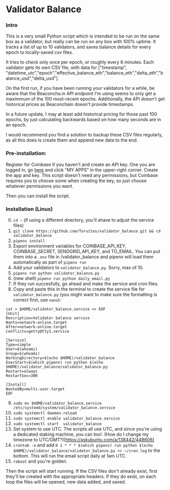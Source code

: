 # Validator Balance

### Intro

This is a very small Python script which is intended to be run on the same box as a validator, but really can be run on any box with 100% uptime. It tracks a list of up to 10 validators, and saves balance details for every epoch to locally-saved csv files.

It tries to check only once per epoch, or roughly every 6 minutes. Each validator gets its own CSV file, with data for ["timestamp", "datetime_utc","epoch","effective_balance_eth","balance_eth","delta_eth","balance_usd","delta_usd"]. 

On the first run, if you have been running your validators for a while, be aware that the Beaconcha.in API endpoint I'm using seems to only get a maximmum of the 100 most-recent epochs. Additionally, the API doesn't get historical prices as Beaconchain doesn't provide timestamps. 

In a future update, I may at least add historical pricing for those past 100 epochs, by just calculating backwards based on how many seconds are in an epoch. 

I would recommend you find a solution to backup these CSV files regularly, as all this does is create them and append new data to the end.

### Pre-installation:
Register for Coinbase if you haven't and create an API key. One you are logged in, go [here](https://developers.coinbase.com/) and click "MY APPS" in the upper-right corner. Create the app and key. This script doesn't need any permissions, but Coinbase requires you to choose some when creating the key, so just choose whatever permissions you want. 

Then you can install the script.

### Installation (Linux)
0. `cd ~` (if using a different directory, you'll ahave to adjust the service files)
1. `git clone https://github.com/Toruitas/validator_balance.git && cd validator_balance`
2. `pipenv install`
3. Export environment variables for COINBASE_API_KEY, COINBASE_SECRET, SENDGRID_API_KEY, and TO_EMAIL. You can put them into a `.env` file in /validator_balance and pipenv will load them automatically as part of `pipenv run`
4. Add your validators to `validator_balance.py`. Sorry, max of 10.
5. `pipenv run python validator_balance.py`
6. (new shell) `pipenv run python daily_email.py`
7. If they run succesfully, go ahead and make the service and cron files.
8. Copy and paste this in the terminal to create the service file for `validator_balance.py` (you might want to make sure the formatting is correct first, use `nano`):
```
cat > $HOME/validator_balance.service << EOF 
[Unit]
Description=Validator balance service
Wants=network-online.target
After=network-online.target 
Conflicts=getty@tty1.service

[Service]
Type=simple
User=$(whoami)
Group=$(whoami)
WorkingDirectory=$(echo $HOME)/validator_balance
ExecStart=$(which pipenv) run python $(echo $HOME)/validator_balance/validator_balance.py
Restart=always
RestartSec=300

[Install]
WantedBy=multi-user.target
EOF
```

9. `sudo mv $HOME/validator_balance.service /etc/systemd/system/validator_balance.service`
10. `sudo systemctl daemon-reload`
11. `sudo systemctl enable validator_balance.service`
12. `sudo systemctl start  validator_balance`
13. Set system to use UTC. The scripts all use UTC, and since you're using a dedicated staking machine, you can too!. (How do I change my timezone to UTC/GMT?)[https://askubuntu.com/a/138442/448606]
14. `crontab -e` and add `0 1 * * * $(which pipenv) run python $(echo $HOME)/validator_balance/validator_balance.py >> ~/cron.log` to the bottom. This will run the email script daily at 1am UTC.
15. `reboot` and you're golden.

Then the script will start running. If the CSV files don't already exist, first they'll be created with the appropriate headers. If they do exist, on each loop the files will be opened, new data added, and saved.
